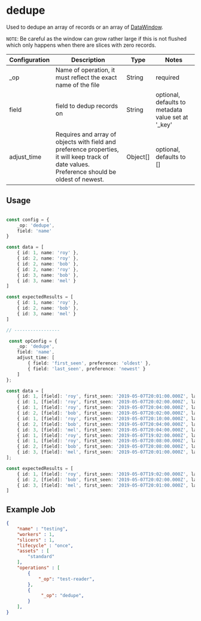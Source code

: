 
# dedupe #

Used to dedupe an array of records or an array of [DataWindow](../entity/data-window.md).

`NOTE`: Be careful as the window can grow rather large if this is not flushed which only happens when there are slices with zero records.


| Configuration | Description | Type |  Notes |
| --------- | -------- | ------ | ------ |
| _op | Name of operation, it must reflect the exact name of the file | String | required |
| field | field to dedup records on | String | optional, defaults to metadata value set at '_key' |
| adjust_time | Requires and array of objects with field and preference properties, it will keep track of date values. Preference should be oldest of newest. | Object[] | optional, defaults to [] |


## Usage

```typescript

const config = {
    _op: 'dedupe',
    field: 'name'
}

const data = [
    { id: 1, name: 'roy' },
    { id: 2, name: 'roy' },
    { id: 2, name: 'bob' },
    { id: 2, name: 'roy' },
    { id: 3, name: 'bob' },
    { id: 3, name: 'mel' }
]

const expectedResults = [
    { id: 1, name: 'roy' },
    { id: 2, name: 'bob' },
    { id: 3, name: 'mel' }
]

// -----------------

 const opConfig = {
    _op: 'dedupe',
    field: 'name',
    adjust_time: [
        { field: 'first_seen', preference: 'oldest' },
        { field: 'last_seen', preference: 'newest' }
    ]
};

const data = [
    { id: 1, [field]: 'roy', first_seen: '2019-05-07T20:01:00.000Z', last_seen: '2019-05-07T20:01:00.000Z' },
    { id: 1, [field]: 'roy', first_seen: '2019-05-07T20:02:00.000Z', last_seen: '2019-05-07T20:02:00.000Z' },
    { id: 1, [field]: 'roy', first_seen: '2019-05-07T20:04:00.000Z', last_seen: '2019-05-07T20:04:00.000Z' },
    { id: 2, [field]: 'bob', first_seen: '2019-05-07T20:02:00.000Z', last_seen: '2019-05-07T20:02:00.000Z' },
    { id: 1, [field]: 'roy', first_seen: '2019-05-07T20:10:00.000Z', last_seen: '2019-05-07T20:10:00.000Z' },
    { id: 2, [field]: 'bob', first_seen: '2019-05-07T20:04:00.000Z', last_seen: '2019-05-07T20:04:00.000Z' },
    { id: 3, [field]: 'mel', first_seen: '2019-05-07T20:04:00.000Z', last_seen: '2019-05-07T20:04:00.000Z' },
    { id: 1, [field]: 'roy', first_seen: '2019-05-07T19:02:00.000Z', last_seen: '2019-05-07T19:02:00.000Z' },
    { id: 1, [field]: 'roy', first_seen: '2019-05-07T20:08:00.000Z', last_seen: '2019-05-07T20:08:00.000Z' },
    { id: 2, [field]: 'bob', first_seen: '2019-05-07T20:08:00.000Z', last_seen: '2019-05-07T20:08:00.000Z' },
    { id: 3, [field]: 'mel', first_seen: '2019-05-07T20:01:00.000Z', last_seen: '2019-05-07T20:01:00.000Z' },
];

const expectedResults = [
    { id: 1, [field]: 'roy', first_seen: '2019-05-07T19:02:00.000Z', last_seen: '2019-05-07T20:10:00.000Z' },
    { id: 2, [field]: 'bob', first_seen: '2019-05-07T20:02:00.000Z', last_seen: '2019-05-07T20:08:00.000Z' },
    { id: 3, [field]: 'mel', first_seen: '2019-05-07T20:01:00.000Z', last_seen: '2019-05-07T20:04:00.000Z' }
]
```

## Example Job

```json
{
    "name" : "testing",
    "workers" : 1,
    "slicers" : 1,
    "lifecycle" : "once",
    "assets" : [
        "standard"
    ],
    "operations" : [
        {
            "_op": "test-reader",
        },
        {
             "_op": "dedupe",
        }
    ],
}

```
